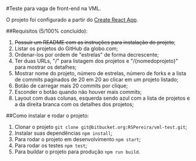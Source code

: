 #Teste para vaga de front-end na VML.

O projeto foi configurado a partir do [Create React App](https://github.com/facebookincubator/create-react-app).

##Requisitos (5/100% concluído):

1. ~~Possuir um README com as instruções para instalação do projeto~~;
2. Listar os projetos do GitHub da globo.com;
3. Ordenar-los por ordem de "estrelas" de forma decrescente; 
4. Ter duas URLs, "/" para listagem dos projetos e "/{nomedoprojeto}" para mostrar os detalhes;
5. Mostrar nome do projeto, número de estrelas, número de forks e a lista de commits paginados de 20 em 20 ao clicar em um projeto listado;
6. Botão de carregar mais 20 commits por clique;
7. Esconder o botão quando não houver mais commits;
8. Layout com duas colunas, esquerda sendo azul com a lista de projetos e a da direita branca com os detalhes dos projetos;

##Como instalar e rodar o projeto:

1. Clonar o projeto `git clone git@bitbucket.org:RSPereira/vml-test.git`;
2. Instalar suas dependências `npm install`;
3. Para rodar o projeto em desenvolvimento `npm start`;
4. Para rodar os testes `npm test`;
5. Para buildar o projeto para produção `npm run build`.